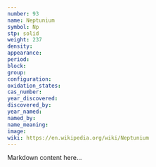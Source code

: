 ```yaml
---
number: 93
name: Neptunium
symbol: Np
stp: solid
weight: 237
density:
appearance:
period:
block:
group:
configuration:
oxidation_states:
cas_number:
year_discovered:
discovered_by:
year_named:
named_by:
name_meaning:
image:
wiki: https://en.wikipedia.org/wiki/Neptunium
---
```


Markdown content here...
